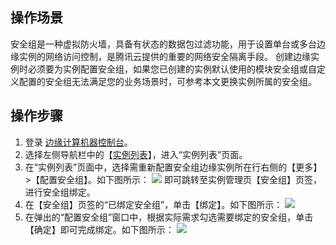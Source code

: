 
## 操作场景

安全组是一种虚拟防火墙，具备有状态的数据包过滤功能，用于设置单台或多台边缘实例的网络访问控制，是腾讯云提供的重要的网络安全隔离手段。
创建边缘实例时必须要为实例配置安全组，如果您已创建的实例默认使用的模块安全组或自定义配置的安全组无法满足您的业务场景时，可参考本文更换实例所属的安全组。



## 操作步骤
1. 登录 [边缘计算机器控制台](https://console.cloud.tencent.com/ecm/overview)。
2. 选择左侧导航栏中的【[实例列表](https://console.cloud.tencent.com/ecm/instance)】，进入“实例列表”页面。
3. 在“实例列表”页面中，选择需重新配置安全组边缘实例所在行右侧的【更多】>【配置安全组】。如下图所示：
![](https://qcloudimg.tencent-cloud.cn/raw/3cfceaf09f76d40714817500f28590e1.png)
即可跳转至实例管理页【安全组】页签，进行安全组绑定。
4. 在【安全组】页签的“已绑定安全组”，单击【绑定】。如下图所示：
![](https://qcloudimg.tencent-cloud.cn/raw/e1315a21532dca1d02b5a4444e07eb35.png)
5. 在弹出的“配置安全组”窗口中，根据实际需求勾选需要绑定的安全组，单击【确定】即可完成绑定。如下图所示：
![](https://qcloudimg.tencent-cloud.cn/raw/cf0f907e1b576eb474d8985c2eb4738f.png)

